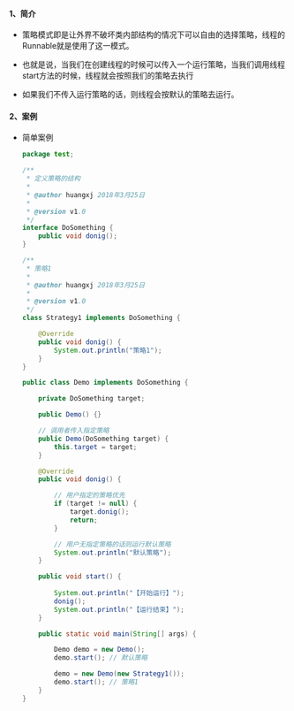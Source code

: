 #### 1、简介 

- 策略模式即是让外界不破坏类内部结构的情况下可以自由的选择策略，线程的Runnable就是使用了这一模式。

- 也就是说，当我们在创建线程的时候可以传入一个运行策略，当我们调用线程start方法的时候，线程就会按照我们的策略去执行

- 如果我们不传入运行策略的话，则线程会按默认的策略去运行。
    

#### 2、案例

- 简单案例

    ```java
	package test;

	/**
	 * 定义策略的结构
	 * 
	 * @author huangxj 2018年3月25日
	 * 
	 * @version v1.0
	 */
	interface DoSomething {
		public void donig();
	}

	/**
	 * 策略1
	 * 
	 * @author huangxj 2018年3月25日
	 * 
	 * @version v1.0
	 */
	class Strategy1 implements DoSomething {

		@Override
		public void donig() {
			System.out.println("策略1");
		}
	}

	public class Demo implements DoSomething {

		private DoSomething target;

		public Demo() {}

		// 调用者传入指定策略
		public Demo(DoSomething target) {
			this.target = target;
		}

		@Override
		public void donig() {

			// 用户指定的策略优先
			if (target != null) {
				target.donig();
				return;
			}

			// 用户无指定策略的话则运行默认策略
			System.out.println("默认策略");
		}

		public void start() {
			
			System.out.println("【开始运行】");
			donig();
			System.out.println("【运行结束】");
		}

		public static void main(String[] args) {

			Demo demo = new Demo();
			demo.start(); // 默认策略

			demo = new Demo(new Strategy1());
			demo.start(); // 策略1
		}
	}
    ```
